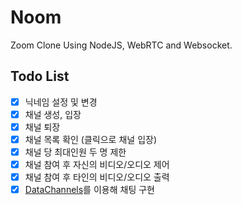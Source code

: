 # Noom

Zoom Clone Using NodeJS, WebRTC and Websocket.

## Todo List

- [x] 닉네임 설정 및 변경
- [x] 채널 생성, 입장
- [x] 채널 퇴장
- [x] 채널 목록 확인 (클릭으로 채널 입장)
- [x] 채널 당 최대인원 두 명 제한
- [x] 채널 참여 후 자신의 비디오/오디오 제어
- [x] 채널 참여 후 타인의 비디오/오디오 출력
- [x] [DataChannels](https://webrtc.org/getting-started/data-channels)를 이용해 채팅 구현
